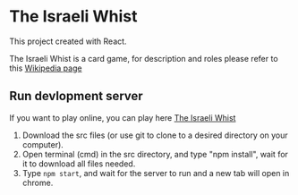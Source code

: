# The Israeli Whist

This project created with React.

The Israeli Whist is a card game, for description and roles please refer to this [Wikipedia page](https://en.wikipedia.org/wiki/Israeli_whist)


## Run devlopment server

If you want to play online, you can play here [The Israeli Whist](https://talkanteman.github.io/whist/)

1) Download the src files (or use git to clone to a desired directory on your computer).
2) Open terminal (cmd) in the src directory, and type "npm install", wait for it to download all files needed.
3) Type `npm start`, and wait for the server to run and a new tab will open in chrome.



